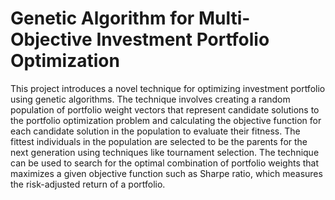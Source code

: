 # Genetic Algorithm for Multi-Objective Investment Portfolio Optimization

This project introduces a novel technique for optimizing investment portfolio using genetic algorithms. The technique involves creating a random population of portfolio weight vectors that represent candidate solutions to the portfolio optimization problem and calculating the objective function for each candidate solution in the population to evaluate their fitness. The fittest individuals in the population are selected to be the parents for the next generation using techniques like tournament selection. The technique can be used to search for the optimal combination of portfolio weights that maximizes a given objective function such as Sharpe ratio, which measures the risk-adjusted return of a portfolio.
